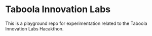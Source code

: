 # Taboola Innovation Labs

This is a playground repo for experimentation related to the Taboola Innovation Labs Hacakthon.

